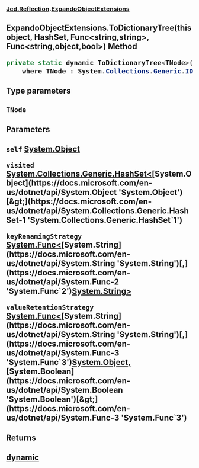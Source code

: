 ### [Jcd.Reflection](Jcd.Reflection.md 'Jcd.Reflection').[ExpandoObjectExtensions](Jcd.Reflection.ExpandoObjectExtensions.md 'Jcd.Reflection.ExpandoObjectExtensions')

## ExpandoObjectExtensions.ToDictionaryTree<TNode>(this object, HashSet<object>, Func<string,string>, Func<string,object,bool>) Method

```csharp
private static dynamic ToDictionaryTree<TNode>(this object self, System.Collections.Generic.HashSet<object> visited=null, System.Func<string,string> keyRenamingStrategy=null, System.Func<string,object,bool> valueRetentionStrategy=null)
    where TNode : System.Collections.Generic.IDictionary<string, object>, new();
```
#### Type parameters

<a name='Jcd.Reflection.ExpandoObjectExtensions.ToDictionaryTree_TNode_(thisobject,System.Collections.Generic.HashSet_object_,System.Func_string,string_,System.Func_string,object,bool_).TNode'></a>

`TNode`
#### Parameters

<a name='Jcd.Reflection.ExpandoObjectExtensions.ToDictionaryTree_TNode_(thisobject,System.Collections.Generic.HashSet_object_,System.Func_string,string_,System.Func_string,object,bool_).self'></a>

`self` [System.Object](https://docs.microsoft.com/en-us/dotnet/api/System.Object 'System.Object')

<a name='Jcd.Reflection.ExpandoObjectExtensions.ToDictionaryTree_TNode_(thisobject,System.Collections.Generic.HashSet_object_,System.Func_string,string_,System.Func_string,object,bool_).visited'></a>

`visited` [System.Collections.Generic.HashSet&lt;](https://docs.microsoft.com/en-us/dotnet/api/System.Collections.Generic.HashSet-1 'System.Collections.Generic.HashSet`1')[System.Object](https://docs.microsoft.com/en-us/dotnet/api/System.Object 'System.Object')[&gt;](https://docs.microsoft.com/en-us/dotnet/api/System.Collections.Generic.HashSet-1 'System.Collections.Generic.HashSet`1')

<a name='Jcd.Reflection.ExpandoObjectExtensions.ToDictionaryTree_TNode_(thisobject,System.Collections.Generic.HashSet_object_,System.Func_string,string_,System.Func_string,object,bool_).keyRenamingStrategy'></a>

`keyRenamingStrategy` [System.Func&lt;](https://docs.microsoft.com/en-us/dotnet/api/System.Func-2 'System.Func`2')[System.String](https://docs.microsoft.com/en-us/dotnet/api/System.String 'System.String')[,](https://docs.microsoft.com/en-us/dotnet/api/System.Func-2 'System.Func`2')[System.String](https://docs.microsoft.com/en-us/dotnet/api/System.String 'System.String')[&gt;](https://docs.microsoft.com/en-us/dotnet/api/System.Func-2 'System.Func`2')

<a name='Jcd.Reflection.ExpandoObjectExtensions.ToDictionaryTree_TNode_(thisobject,System.Collections.Generic.HashSet_object_,System.Func_string,string_,System.Func_string,object,bool_).valueRetentionStrategy'></a>

`valueRetentionStrategy` [System.Func&lt;](https://docs.microsoft.com/en-us/dotnet/api/System.Func-3 'System.Func`3')[System.String](https://docs.microsoft.com/en-us/dotnet/api/System.String 'System.String')[,](https://docs.microsoft.com/en-us/dotnet/api/System.Func-3 'System.Func`3')[System.Object](https://docs.microsoft.com/en-us/dotnet/api/System.Object 'System.Object')[,](https://docs.microsoft.com/en-us/dotnet/api/System.Func-3 'System.Func`3')[System.Boolean](https://docs.microsoft.com/en-us/dotnet/api/System.Boolean 'System.Boolean')[&gt;](https://docs.microsoft.com/en-us/dotnet/api/System.Func-3 'System.Func`3')

#### Returns
[dynamic](https://docs.microsoft.com/en-us/dotnet/csharp/programming-guide/types/using-type-dynamic 'https://docs.microsoft.com/en-us/dotnet/csharp/programming-guide/types/using-type-dynamic')